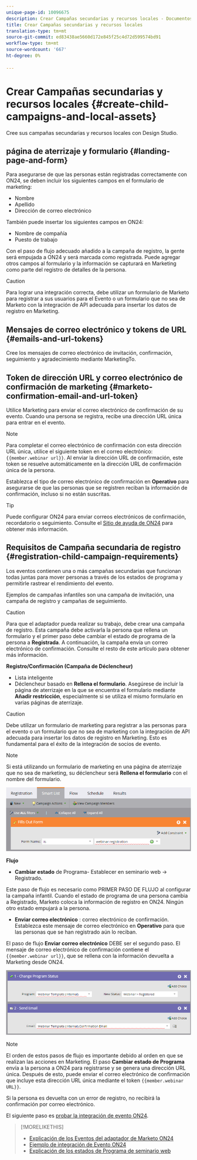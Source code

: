 ```yaml
---
unique-page-id: 10096675
description: Crear Campañas secundarias y recursos locales - Documentos de marketing - Documentación del producto
title: Crear Campañas secundarias y recursos locales
translation-type: tm+mt
source-git-commit: ed83438ae5660d172e845f25c4d72d599574bd91
workflow-type: tm+mt
source-wordcount: '667'
ht-degree: 0%

---
```



# Crear Campañas secundarias y recursos locales {#create-child-campaigns-and-local-assets}

Cree sus campañas secundarias y recursos locales con Design Studio.

## página de aterrizaje y formulario {#landing-page-and-form}

Para asegurarse de que las personas están registradas correctamente con ON24, se deben incluir los siguientes campos en el formulario de marketing:

* Nombre
* Apellido
* Dirección de correo electrónico

También puede insertar los siguientes campos en ON24:

* Nombre de compañía
* Puesto de trabajo

Con el paso de flujo adecuado añadido a la campaña de registro, la gente será empujada a ON24 y será marcada como registrada. Puede agregar otros campos al formulario y la información se capturará en Marketing como parte del registro de detalles de la persona.

>[!CAUTION]
>
>Para lograr una integración correcta, debe utilizar un formulario de Marketo para registrar a sus usuarios para el Evento o un formulario que no sea de Marketo con la integración de API adecuada para insertar los datos de registro en Marketing.

## Mensajes de correo electrónico y tokens de URL {#emails-and-url-tokens}

Cree los mensajes de correo electrónico de invitación, confirmación, seguimiento y agradecimiento mediante MarketingTo.

## Token de dirección URL y correo electrónico de confirmación de marketing {#marketo-confirmation-email-and-url-token}

Utilice Marketing para enviar el correo electrónico de confirmación de su evento. Cuando una persona se registra, recibe una dirección URL única para entrar en el evento.

>[!NOTE]
>
>Para completar el correo electrónico de confirmación con esta dirección URL única, utilice el siguiente token en el correo electrónico: `{{member.webinar url}}`. Al enviar la dirección URL de confirmación, este token se resuelve automáticamente en la dirección URL de confirmación única de la persona.
>
>Establezca el tipo de correo electrónico de confirmación en **Operativo** para asegurarse de que las personas que se registren reciban la información de confirmación, incluso si no están suscritas.

>[!TIP]
>
>Puede configurar ON24 para enviar correos electrónicos de confirmación, recordatorio o seguimiento. Consulte el [Sitio de ayuda de ON24](https://webcastelitehelp.on24.com) para obtener más información.

## Requisitos de Campaña secundaria de registro {#registration-child-campaign-requirements}

Los eventos contienen una o más campañas secundarias que funcionan todas juntas para mover personas a través de los estados de programa y permitirle rastrear el rendimiento del evento.

Ejemplos de campañas infantiles son una campaña de invitación, una campaña de registro y campañas de seguimiento.

>[!CAUTION]
>
>Para que el adaptador pueda realizar su trabajo, debe crear una campaña de registro. Esta campaña debe activarla la persona que rellena un formulario y el primer paso debe cambiar el estado de programa de la persona a **Registrada**. A continuación, la campaña envía un correo electrónico de confirmación. Consulte el resto de este artículo para obtener más información.

**Registro/Confirmación (Campaña de Déclencheur)**

* Lista inteligente
* Déclencheur basado en **Rellena el formulario**. Asegúrese de incluir la página de aterrizaje en la que se encuentra el formulario mediante **Añadir restricción**, especialmente si se utiliza el mismo formulario en varias páginas de aterrizaje.

>[!CAUTION]
>
>Debe utilizar un formulario de marketing para registrar a las personas para el evento o un formulario que no sea de marketing con la integración de API adecuada para insertar los datos de registro en Marketing. Esto es fundamental para el éxito de la integración de socios de evento.

>[!NOTE]
>
>Si está utilizando un formulario de marketing en una página de aterrizaje que no sea de marketing, su déclencheur será **Rellena el formulario** con el nombre del formulario.

![](assets/image2015-12-22-15-3a20-3a51.png)

**Flujo**

* **Cambiar estado**  de Programa- Establecer en seminario web -> Registrado.

Este paso de flujo es necesario como PRIMER PASO DE FLUJO al configurar la campaña infantil. Cuando el estado de programa de una persona cambia a Registrado, Marketo coloca la información de registro en ON24. Ningún otro estado empujará a la persona.

* **Enviar correo electrónico** : correo electrónico de confirmación. Establezca este mensaje de correo electrónico en **Operativo** para que las personas que se han registrado aún lo reciban.

El paso de flujo **Enviar correo electrónico** DEBE ser el segundo paso. El mensaje de correo electrónico de confirmación contiene el `{{member.webinar url}}`, que se rellena con la información devuelta a Marketing desde ON24.

![](assets/image2015-12-22-15-3a29-3a50.png)

>[!NOTE]
>
>El orden de estos pasos de flujo es importante debido al orden en que se realizan las acciones en Marketing. El paso **Cambiar estado de Programa** envía a la persona a ON24 para registrarse y se genera una dirección URL única. Después de esto, puede enviar el correo electrónico de confirmación que incluye esta dirección URL única mediante el token `{{member.webinar URL}}`.
>
>Si la persona es devuelta con un error de registro, no recibirá la confirmación por correo electrónico.

El siguiente paso es [probar la integración de evento ON24](/help/marketo/product-docs/demand-generation/events/create-an-event/create-an-event-with-the-marketo-on24-adapter/test-your-on24-event-integration.md).

>[!MORELIKETHIS]
>
>* [Explicación de los Eventos del adaptador de Marketo ON24](/help/marketo/product-docs/demand-generation/events/create-an-event/create-an-event-with-the-marketo-on24-adapter/understanding-marketo-on24-adapter-events.md)
>* [Ejemplo de integración de Evento ON24](/help/marketo/product-docs/demand-generation/events/create-an-event/create-an-event-with-the-marketo-on24-adapter/example-on24-event-integration.md)
>* [Explicación de los estados de Programa de seminario web](/help/marketo/product-docs/demand-generation/events/create-an-event/create-an-event-with-the-marketo-on24-adapter/understanding-webinar-program-statuses.md)

